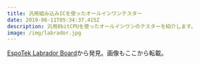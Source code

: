 ```yaml
---
title: 汎用組み込みICを使ったオールインワンテスター
date: 2019-06-11T05:34:37.415Z
description: 汎用8bitCPUを使ったオールインワンのテスターを紹介します。
image: /img/labrador.jpg
---
```

[EspoTek Labrador Board](https://espotek.com/labrador/)から発見。画像もここから転載。
